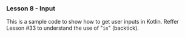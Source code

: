 ### Lesson 8 - Input

This is a sample code to show how to get user inputs in Kotlin.
Reffer Lesson #33 to understand the use of "`in`" (backtick).